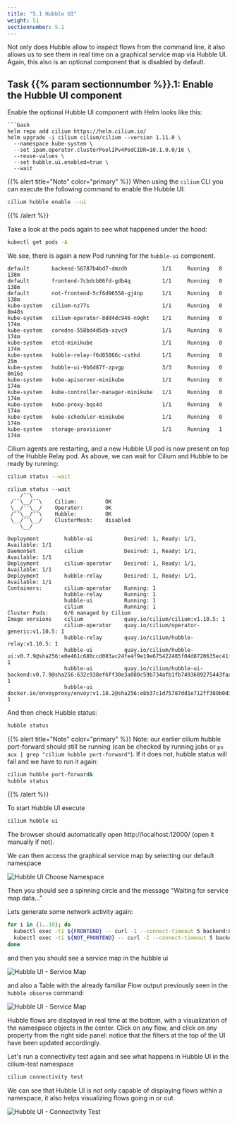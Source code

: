 ```yaml
---
title: "5.1 Hubble UI"
weight: 51
sectionnumber: 5.1
---
```


Not only does Hubble allow to inspect flows from the command line, it also allows us to see them in real time on a graphical service map via Hubble UI. Again, this also is an optional component that is disabled by default.


## Task {{% param sectionnumber %}}.1: Enable the Hubble UI component

Enable the optional Hubble UI component with Helm looks like this:

```
```bash
helm repo add cilium https://helm.cilium.io/
helm upgrade -i cilium cilium/cilium --version 1.11.0 \
  --namespace kube-system \
  --set ipam.operator.clusterPoolIPv4PodCIDR=10.1.0.0/16 \
  --reuse-values \
  --set hubble.ui.enabled=true \
  --wait
```

{{% alert title="Note" color="primary" %}}
When using the `cilium` CLI you can execute the following command to enable the Hubble UI:

```bash
cilium hubble enable --ui
```
{{% /alert %}}

Take a look at the pods again to see what happened under the hood:

```bash
kubectl get pods -A
```

We see, there is again a new Pod running for the `hubble-ui` component.

```
default       backend-56787b4bd7-dmzdh           1/1     Running   0          138m
default       frontend-7cbdcb86fd-gdb4q          1/1     Running   0          138m
default       not-frontend-5cf6d96558-gj4np      1/1     Running   0          138m
kube-system   cilium-nz77s                       1/1     Running   0          8m48s
kube-system   cilium-operator-8dd4dc946-n9ght    1/1     Running   0          174m
kube-system   coredns-558bd4d5db-xzvc9           1/1     Running   0          174m
kube-system   etcd-minikube                      1/1     Running   0          174m
kube-system   hubble-relay-f6d85866c-csthd       1/1     Running   0          25m
kube-system   hubble-ui-9b6d87f-zpvgp            3/3     Running   0          8m16s
kube-system   kube-apiserver-minikube            1/1     Running   0          174m
kube-system   kube-controller-manager-minikube   1/1     Running   0          174m
kube-system   kube-proxy-bqs4d                   1/1     Running   0          174m
kube-system   kube-scheduler-minikube            1/1     Running   0          174m
kube-system   storage-provisioner                1/1     Running   1          174m
```

Cilium agents are restarting, and a new Hubble UI pod is now present on top of the Hubble Relay pod. As above, we can wait for Cilium and Hubble to be ready by running:

```bash
cilium status --wait
```

```
cilium status --wait
    /¯¯\
 /¯¯\__/¯¯\    Cilium:         OK
 \__/¯¯\__/    Operator:       OK
 /¯¯\__/¯¯\    Hubble:         OK
 \__/¯¯\__/    ClusterMesh:    disabled
    \__/

Deployment        hubble-ui          Desired: 1, Ready: 1/1, Available: 1/1
DaemonSet         cilium             Desired: 1, Ready: 1/1, Available: 1/1
Deployment        cilium-operator    Desired: 1, Ready: 1/1, Available: 1/1
Deployment        hubble-relay       Desired: 1, Ready: 1/1, Available: 1/1
Containers:       cilium-operator    Running: 1
                  hubble-relay       Running: 1
                  hubble-ui          Running: 1
                  cilium             Running: 1
Cluster Pods:     6/6 managed by Cilium
Image versions    cilium             quay.io/cilium/cilium:v1.10.5: 1
                  cilium-operator    quay.io/cilium/operator-generic:v1.10.5: 1
                  hubble-relay       quay.io/cilium/hubble-relay:v1.10.5: 1
                  hubble-ui          quay.io/cilium/hubble-ui:v0.7.9@sha256:e0e461c680ccd083ac24fe4f9e19e675422485f04d8720635ec41f2ba9e5562c: 1
                  hubble-ui          quay.io/cilium/hubble-ui-backend:v0.7.9@sha256:632c938ef6ff30e3a080c59b734afb1fb7493689275443faa1435f7141aabe76: 1
                  hubble-ui          docker.io/envoyproxy/envoy:v1.18.2@sha256:e8b37c1d75787dd1e712ff389b0d37337dc8a174a63bed9c34ba73359dc67da7: 1
```


And then check Hubble status:

```bash
hubble status
```

{{% alert title="Note" color="primary" %}}
Note: our earlier cilium hubble port-forward should still be running (can be checked by running jobs or `ps aux | grep "cilium hubble port-forward"`). If it does not, hubble status will fail and we have to run it again:

```bash
cilium hubble port-forward&
hubble status
```

{{% /alert %}}


To start Hubble UI execute

```bash
cilium hubble ui
```

The browser should automatically open http://localhost:12000/ (open it manually if not).

We can then access the graphical service map by selecting our default namespace

![Hubble UI Choose Namespace](../cilium_choose_ns.png)

Then you should see a spinning circle and the message "Waiting for service map data..."

Lets generate some network activity again:

```bash
for i in {1..10}; do
  kubectl exec -ti ${FRONTEND} -- curl -I --connect-timeout 5 backend:8080
  kubectl exec -ti ${NOT_FRONTEND} -- curl -I --connect-timeout 5 backend:8080
done
```

and then you should see a service map in the hubble ui

![Hubble UI - Service Map](../hubble_ui_servicemap.png)

and also a Table with the already familiar Flow output previously seen in the `hubble observe` command:

![Hubble UI - Service Map](../hubble_ui_flows.png)

Hubble flows are displayed in real time at the bottom, with a visualization of the namespace objects in the center. Click on any flow, and click on any property from the right side panel: notice that the filters at the top of the UI have been updated accordingly.

Let's run a connectivity test again and see what happens in Hubble UI in the cilium-test namespace

```bash
cilium connectivity test
```

We can see that Hubble UI is not only capable of displaying flows within a namespace, it also helps visualizing flows going in or out.

![Hubble UI - Connectivity Test](../cilium_hubble_connectivity_test.png)
